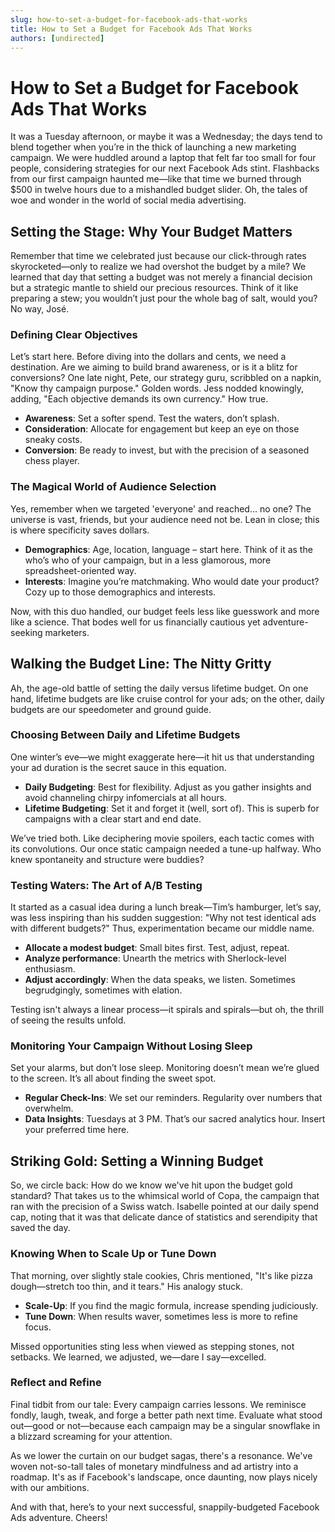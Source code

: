 ```yaml
---
slug: how-to-set-a-budget-for-facebook-ads-that-works
title: How to Set a Budget for Facebook Ads That Works
authors: [undirected]
---
```



# How to Set a Budget for Facebook Ads That Works

It was a Tuesday afternoon, or maybe it was a Wednesday; the days tend to blend together when you’re in the thick of launching a new marketing campaign. We were huddled around a laptop that felt far too small for four people, considering strategies for our next Facebook Ads stint. Flashbacks from our first campaign haunted me—like that time we burned through $500 in twelve hours due to a mishandled budget slider. Oh, the tales of woe and wonder in the world of social media advertising.

## Setting the Stage: Why Your Budget Matters

Remember that time we celebrated just because our click-through rates skyrocketed—only to realize we had overshot the budget by a mile? We learned that day that setting a budget was not merely a financial decision but a strategic mantle to shield our precious resources. Think of it like preparing a stew; you wouldn’t just pour the whole bag of salt, would you? No way, José.

### Defining Clear Objectives

Let’s start here. Before diving into the dollars and cents, we need a destination. Are we aiming to build brand awareness, or is it a blitz for conversions? One late night, Pete, our strategy guru, scribbled on a napkin, "Know thy campaign purpose." Golden words. Jess nodded knowingly, adding, "Each objective demands its own currency." How true.

- **Awareness**: Set a softer spend. Test the waters, don’t splash.
- **Consideration**: Allocate for engagement but keep an eye on those sneaky costs.
- **Conversion**: Be ready to invest, but with the precision of a seasoned chess player.

### The Magical World of Audience Selection

Yes, remember when we targeted 'everyone' and reached... no one? The universe is vast, friends, but your audience need not be. Lean in close; this is where specificity saves dollars.

- **Demographics**: Age, location, language – start here. Think of it as the who’s who of your campaign, but in a less glamorous, more spreadsheet-oriented way.
- **Interests**: Imagine you’re matchmaking. Who would date your product? Cozy up to those demographics and interests.

Now, with this duo handled, our budget feels less like guesswork and more like a science. That bodes well for us financially cautious yet adventure-seeking marketers.

## Walking the Budget Line: The Nitty Gritty

Ah, the age-old battle of setting the daily versus lifetime budget. On one hand, lifetime budgets are like cruise control for your ads; on the other, daily budgets are our speedometer and ground guide.

### Choosing Between Daily and Lifetime Budgets

One winter’s eve—we might exaggerate here—it hit us that understanding your ad duration is the secret sauce in this equation.

- **Daily Budgeting**: Best for flexibility. Adjust as you gather insights and avoid channeling chirpy infomercials at all hours.
- **Lifetime Budgeting**: Set it and forget it (well, sort of). This is superb for campaigns with a clear start and end date.

We’ve tried both. Like deciphering movie spoilers, each tactic comes with its convolutions. Our once static campaign needed a tune-up halfway. Who knew spontaneity and structure were buddies?

### Testing Waters: The Art of A/B Testing

It started as a casual idea during a lunch break—Tim’s hamburger, let’s say, was less inspiring than his sudden suggestion: "Why not test identical ads with different budgets?" Thus, experimentation became our middle name.

- **Allocate a modest budget**: Small bites first. Test, adjust, repeat.
- **Analyze performance**: Unearth the metrics with Sherlock-level enthusiasm.
- **Adjust accordingly**: When the data speaks, we listen. Sometimes begrudgingly, sometimes with elation.

Testing isn't always a linear process—it spirals and spirals—but oh, the thrill of seeing the results unfold. 

### Monitoring Your Campaign Without Losing Sleep

Set your alarms, but don’t lose sleep. Monitoring doesn’t mean we’re glued to the screen. It’s all about finding the sweet spot.

- **Regular Check-Ins**: We set our reminders. Regularity over numbers that overwhelm.
- **Data Insights**: Tuesdays at 3 PM. That’s our sacred analytics hour. Insert your preferred time here.

## Striking Gold: Setting a Winning Budget

So, we circle back: How do we know we've hit upon the budget gold standard? That takes us to the whimsical world of Copa, the campaign that ran with the precision of a Swiss watch. Isabelle pointed at our daily spend cap, noting that it was that delicate dance of statistics and serendipity that saved the day.

### Knowing When to Scale Up or Tune Down

That morning, over slightly stale cookies, Chris mentioned, "It's like pizza dough—stretch too thin, and it tears." His analogy stuck.

- **Scale-Up**: If you find the magic formula, increase spending judiciously.
- **Tune Down**: When results waver, sometimes less is more to refine focus.

Missed opportunities sting less when viewed as stepping stones, not setbacks. We learned, we adjusted, we—dare I say—excelled.

### Reflect and Refine

Final tidbit from our tale: Every campaign carries lessons. We reminisce fondly, laugh, tweak, and forge a better path next time. Evaluate what stood out—good or not—because each campaign may be a singular snowflake in a blizzard screaming for your attention.

As we lower the curtain on our budget sagas, there's a resonance. We've woven not-so-tall tales of monetary mindfulness and ad artistry into a roadmap. It's as if Facebook's landscape, once daunting, now plays nicely with our ambitions.

And with that, here’s to your next successful, snappily-budgeted Facebook Ads adventure. Cheers!